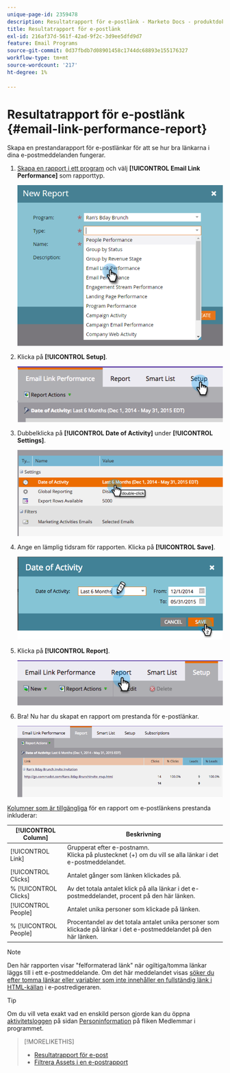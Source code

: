```yaml
---
unique-page-id: 2359478
description: Resultatrapport för e-postlänk - Marketo Docs - produktdokumentation
title: Resultatrapport för e-postlänk
exl-id: 216af37d-561f-42ad-9f2c-3d9ee5dfd9d7
feature: Email Programs
source-git-commit: 0d37fbdb7d08901458c1744dc68893e155176327
workflow-type: tm+mt
source-wordcount: '217'
ht-degree: 1%

---
```


# Resultatrapport för e-postlänk {#email-link-performance-report}

Skapa en prestandarapport för e-postlänkar för att se hur bra länkarna i dina e-postmeddelanden fungerar.

1. [Skapa en rapport i ett program](/help/marketo/product-docs/reporting/basic-reporting/creating-reports/create-a-report-in-a-program.md) och välj **[!UICONTROL Email Link Performance]** som rapporttyp.

   ![](assets/image2017-3-29-9-3a10-3a41.png)

1. Klicka på **[!UICONTROL Setup]**.

   ![](assets/image2015-5-20-11-3a18-3a0.png)

1. Dubbelklicka på **[!UICONTROL Date of Activity]** under **[!UICONTROL Settings]**.

   ![](assets/image2015-5-20-11-3a18-3a59.png)

1. Ange en lämplig tidsram för rapporten. Klicka på **[!UICONTROL Save]**.

   ![](assets/image2015-5-20-11-3a20-3a52.png)

1. Klicka på **[!UICONTROL Report]**.

   ![](assets/image2015-5-20-11-3a22-3a24.png)

1. Bra! Nu har du skapat en rapport om prestanda för e-postlänkar.

   ![](assets/image2015-5-20-11-3a23-3a33.png)

[Kolumner som är tillgängliga](/help/marketo/product-docs/reporting/basic-reporting/editing-reports/select-report-columns.md) för en rapport om e-postlänkens prestanda inkluderar:

<table> 
 <thead> 
  <tr> 
   <th colspan="1" rowspan="1">[!UICONTROL Column]</th> 
   <th colspan="1" rowspan="1">Beskrivning</th> 
  </tr> 
 </thead> 
 <tbody> 
  <tr> 
   <td colspan="1" rowspan="1">[!UICONTROL Link]</td> 
   <td colspan="1" rowspan="1">Grupperat efter e-postnamn.<br>Klicka på plustecknet (+) om du vill se alla länkar i det e-postmeddelandet.</td> 
  </tr> 
  <tr> 
   <td colspan="1" rowspan="1">[!UICONTROL Clicks]</td> 
   <td colspan="1" rowspan="1">Antalet gånger som länken klickades på.</td> 
  </tr> 
  <tr> 
   <td colspan="1" rowspan="1">% [!UICONTROL Clicks]</td> 
   <td colspan="1" rowspan="1">Av det totala antalet klick på alla länkar i det e-postmeddelandet, procent på den här länken.</td> 
  </tr> 
  <tr> 
   <td colspan="1" rowspan="1">[!UICONTROL People]</td> 
   <td colspan="1" rowspan="1">Antalet unika personer som klickade på länken.</td> 
  </tr> 
  <tr> 
   <td colspan="1" rowspan="1">% [!UICONTROL People]</td> 
   <td colspan="1" rowspan="1">Procentandel av det totala antalet unika personer som klickade på länkar i det e-postmeddelandet på den här länken.</td> 
  </tr> 
 </tbody> 
</table>

>[!NOTE]
>
>Den här rapporten visar &quot;felformaterad länk&quot; när ogiltiga/tomma länkar läggs till i ett e-postmeddelande. Om det här meddelandet visas [söker du efter tomma länkar eller variabler som inte innehåller en fullständig länk i HTML-källan](/help/marketo/product-docs/email-marketing/general/functions-in-the-editor/edit-an-emails-html.md) i e-postredigeraren.

>[!TIP]
>
>Om du vill veta exakt vad en enskild person gjorde kan du öppna [aktivitetsloggen](/help/marketo/product-docs/core-marketo-concepts/smart-lists-and-static-lists/managing-people-in-smart-lists/filter-activity-types-in-the-activity-log-of-a-person.md) på sidan [Personinformation](/help/marketo/product-docs/core-marketo-concepts/smart-lists-and-static-lists/managing-people-in-smart-lists/using-the-person-detail-page.md) på fliken Medlemmar i programmet.

>[!MORELIKETHIS]
>
>* [Resultatrapport för e-post](/help/marketo/product-docs/email-marketing/email-programs/email-program-data/email-performance-report.md)
>* [Filtrera Assets i en e-postrapport](/help/marketo/product-docs/reporting/basic-reporting/report-activity/filter-assets-in-an-email-report.md)

